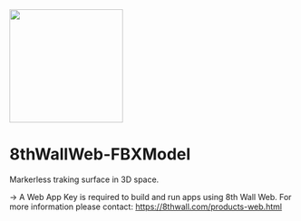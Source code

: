 <img src="https://8thwall.com/img/8thWallLogo-Grad.png" width="200">

# 8thWallWeb-FBXModel
Markerless traking surface in 3D space.

-> A Web App Key is required to build and run apps using 8th Wall Web. For more information please contact: https://8thwall.com/products-web.html
